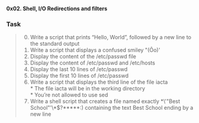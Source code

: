 #### 0x02. Shell, I/O Redirections and filters
### Task    
> 0. Write a script that prints “Hello, World”, followed by a new line to the standard output   
> 1. Write a script that displays a confused smiley "(Ôo)'   
> 2. Display the content of the /etc/passwd file   
> 3. Display the content of /etc/passwd and /etc/hosts  
> 4. Display the last 10 lines of /etc/passwd   
> 5. Display the first 10 lines of /etc/passwd   
> 6. Write a script that displays the third line of the file iacta   
	* The file iacta will be in the working directory   
	* You’re not allowed to use sed  
> 7. Write a shell script that creates a file named exactly \*\\'"Best School"\'\\*$\?\*\*\*\*\*:) containing the text Best School ending by a new line   
